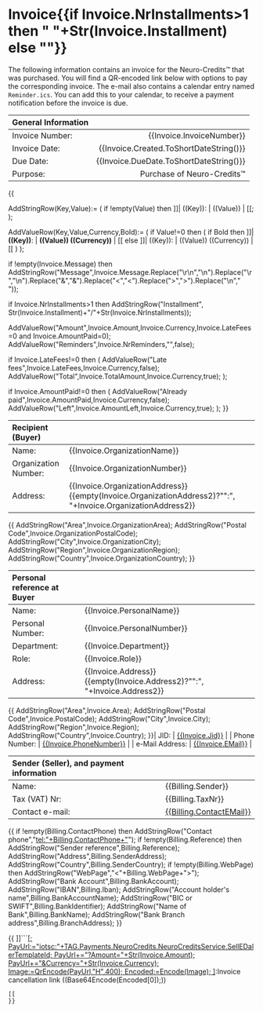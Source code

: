 ﻿Invoice{{if Invoice.NrInstallments>1 then " "+Str(Invoice.Installment) else ""}}
====================================================================================

The following information contains an invoice for the Neuro-Credits™ that was purchased. You will find a QR-encoded link below
with options to pay the corresponding invoice. The e-mail also contains a calendar entry named `Reminder.ics`. You can add this
to your calendar, to receive a payment notification before the invoice is due.

| General Information                                      ||
|:----------------|----------------------------------------:|
| Invoice Number: | {{Invoice.InvoiceNumber}}               |
| Invoice Date:   | {{Invoice.Created.ToShortDateString()}} |
| Due Date:       | {{Invoice.DueDate.ToShortDateString()}} |
| Purpose:        | Purchase of Neuro-Credits™              |
{{

AddStringRow(Key,Value):=
(
	if !empty(Value) then ]]| ((Key)): | ((Value)) |
[[;
);

AddValueRow(Key,Value,Currency,Bold):=
(
	if Value!=0 then 
	(
		if Bold then
			]]| **((Key))**: | **((Value)) ((Currency))** |
[[
		else
			]]| ((Key)): | ((Value)) ((Currency)) |
[[
	)
);

if !empty(Invoice.Message) then AddStringRow("Message",Invoice.Message.Replace("\r\n","\n").Replace("\r","\n").Replace("&","&amp;").Replace("<","&lt;").Replace(">","&gt;").Replace("\n","<br/>"));

if Invoice.NrInstallments>1 then
	AddStringRow("Installment", Str(Invoice.Installment)+"/"+Str(Invoice.NrInstallments));

AddValueRow("Amount",Invoice.Amount,Invoice.Currency,Invoice.LateFees=0 and Invoice.AmountPaid=0);
AddValueRow("Reminders",Invoice.NrReminders,"",false);

if Invoice.LateFees!=0 then
(
	AddValueRow("Late fees",Invoice.LateFees,Invoice.Currency,false);
	AddValueRow("Total",Invoice.TotalAmount,Invoice.Currency,true);
);
	
if Invoice.AmountPaid!=0 then
(
	AddValueRow("Already paid",Invoice.AmountPaid,Invoice.Currency,false);
	AddValueRow("Left",Invoice.AmountLeft,Invoice.Currency,true);
);
}}

| Recipient (Buyer)                                                                                                                 ||
|:---------------------|:------------------------------------------------------------------------------------------------------------|
| Name:                | {{Invoice.OrganizationName}}                                                                                |
| Organization Number: | {{Invoice.OrganizationNumber}}                                                                              |
| Address:             | {{Invoice.OrganizationAddress}}{{empty(Invoice.OrganizationAddress2)?"":", "+Invoice.OrganizationAddress2}} |
{{
AddStringRow("Area",Invoice.OrganizationArea);
AddStringRow("Postal Code",Invoice.OrganizationPostalCode);
AddStringRow("City",Invoice.OrganizationCity);
AddStringRow("Region",Invoice.OrganizationRegion);
AddStringRow("Country",Invoice.OrganizationCountry);
}}

| Personal reference at Buyer                                                               ||
|:-----------------|:------------------------------------------------------------------------|
| Name:            | {{Invoice.PersonalName}}                                                |
| Personal Number: | {{Invoice.PersonalNumber}}                                              |
| Department:      | {{Invoice.Department}}                                                  |
| Role:            | {{Invoice.Role}}                                                        |
| Address:         | {{Invoice.Address}}{{empty(Invoice.Address2)?"":", "+Invoice.Address2}} |
{{
AddStringRow("Area",Invoice.Area);
AddStringRow("Postal Code",Invoice.PostalCode);
AddStringRow("City",Invoice.City);
AddStringRow("Region",Invoice.Region);
AddStringRow("Country",Invoice.Country);
}}| JID:             | [{{Invoice.Jid}}](xmpp:{{Invoice.Jid}})                               |
| Phone Number:    | [{{Invoice.PhoneNumber}}](tel:{{Invoice.PhoneNumber}})                  |
| e-Mail Address:  | [{{Invoice.EMail}}](mailto:{{Invoice.EMail}})                           |

| Sender (Seller), and payment information                                      ||
|:-----------------|:------------------------------------------------------------|
| Name:            | {{Billing.Sender}}                                          |
| Tax (VAT) Nr:    | {{Billing.TaxNr}}                                           |
| Contact e-mail:  | [{{Billing.ContactEMail}}](mailto:{{Billing.ContactEMail}}) |
{{
if !empty(Billing.ContactPhone) then AddStringRow("Contact phone","<tel:"+Billing.ContactPhone+">");
if !empty(Billing.Reference) then AddStringRow("Sender reference",Billing.Reference);
AddStringRow("Address",Billing.SenderAddress);
AddStringRow("Country",Billing.SenderCountry);
if !empty(Billing.WebPage) then AddStringRow("WebPage","<"+Billing.WebPage+">");
AddStringRow("Bank Account",Billing.BankAccount);
AddStringRow("IBAN",Billing.Iban);
AddStringRow("Account holder's name",Billing.BankAccountName);
AddStringRow("BIC or SWIFT",Billing.BankIdentifier);
AddStringRow("Name of Bank",Billing.BankName);
AddStringRow("Bank Branch address",Billing.BranchAddress);
}}

{{
]]```[[;
PayUrl:="iotsc:"+TAG.Payments.NeuroCredits.NeuroCreditsService.SellEDalerTemplateId;
PayUrl+="?Amount="+Str(Invoice.Amount);
PayUrl+="&Currency="+Str(Invoice.Currency);
Image:=QrEncode(PayUrl,"H",400);
Encoded:=Encode(Image);
]]((Encoded[1])):Invoice cancellation link
((Base64Encode(Encoded[0]);))
```
[[
}}
